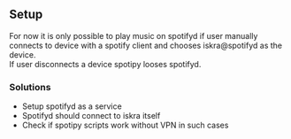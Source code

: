 ## Setup
For now it is only possible to play music on spotifyd if user manually connects to device with a spotify client and chooses iskra@spotifyd as the device. \
If user disconnects a device spotipy looses spotifyd.

### Solutions
* Setup spotifyd as a service
* Spotifyd should connect to iskra itself
* Check if spotipy scripts work without VPN in such cases